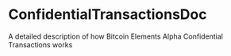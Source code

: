 # ConfidentialTransactionsDoc
A detailed description of how Bitcoin Elements Alpha Confidential Transactions works
